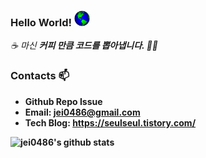### Hello World!&nbsp;<img src="https://github.com/jei0486/jei0486/blob/main/earth.gif" width="25" height="25%">

<p>
  <em>
    ☕ 마신 <b>커피<b> 만큼 코드를 뽑아냅니다. 👨‍💻 <br>
  </em>  
</p>


### Contacts 📫

* Github Repo Issue
* Email: jei0486@gmail.com
* Tech Blog: https://seulseul.tistory.com/

![jei0486's github stats](https://github-readme-statistics-sad0xer.vercel.app/api?username=JinSeulPark&show_icons=true&count_private=true%&theme=tokyonight)


<!--
![jei0486's github stats](https://github-readme-stats.vercel.app/api?username=JinSeulPark&show_icons=true&count_private=true%&theme=tokyonight)
**jei0486/jei0486** is a ✨ _special_ ✨ repository because its `README.md` (this file) appears on your GitHub profile.

Here are some ideas to get you started:

- 🔭 I’m currently working on ...
- 🌱 I’m currently learning ...
- 👯 I’m looking to collaborate on ...
- 🤔 I’m looking for help with ...
- 💬 Ask me about ...
- 📫 How to reach me: ...
- 😄 Pronouns: ...
- ⚡ Fun fact: ...
-->
